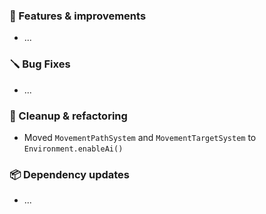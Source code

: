 ### 🚀 Features & improvements

- ...

### 🪛 Bug Fixes

- ...

### 🧽 Cleanup & refactoring

- Moved `MovementPathSystem` and `MovementTargetSystem` to `Environment.enableAi()`

### 📦 Dependency updates

- ...